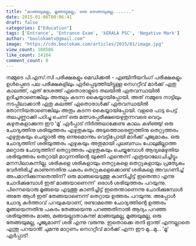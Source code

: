 ```yaml
---
title: "മാങ്ങയുമല്ല, മൂങ്ങയുമല്ല, ഒരു തേങ്ങയുമല്ല......."
date: 2015-01-06T00:06:41
draft: false
categories: ["Education"]
tags: ['Entrance', 'Entrance Exam', 'kERALA PSC', 'Negative Mark']
author: "boolokamtv@gmail.com"
image: "https://cdn.boolokam.com/articles/2015/01/image.jpg"
view_count: 188586
like_count: 14164
comment_count: 0
---
```


നമ്മുടെ പി.എസ്.സി പരീക്ഷകളും മെഡിക്കല്‍ - എഞ്ചിനീയറിംഗ് പരീക്ഷകളും ഉള്‍പ്പെടെ പല പരീക്ഷകളിലും ഏര്‍പ്പെടുത്തിയിട്ടുള്ള നെഗറ്റീവ് മാര്‍ക്ക് ഏതു കാലത്ത്, ഏത് ദേശത്ത് ഏതൊരാളുടെ തലയില്‍ ഏതവസ്ഥയില്‍ ഉദിച്ചതാണെങ്കിലും അതല്പം കടന്ന കൈയ്യായിപ്പോയി. അത് നമ്മുടെ നാട്ടിലും നടപ്പിലാക്കാന്‍ ഏതു കലത്ത് ഏതൊരാള്‍ക്ക് ഏതവസ്ഥയില്‍ തോന്നിയതാണെങ്കിലും അതും കടന്ന കൈയ്യായിപ്പോയി. വളരെ പാടു പെട്ട് തലപുണ്ണാക്കി പഠിച്ചു ചെന്ന് ഒരു മത്സരപ്പരീക്ഷയെഴുതുന്നവരെ വെറും കഴുതകളാക്കുന്ന ഈ 'മൂ' ഏര്‍പ്പാട് നിര്‍ത്തലാക്കേണ്ട കാലം കഴിഞ്ഞു! ഒരു ചോദ്യത്തിനു ശരിയുത്തരം എഴുതുകയും അടുത്തൊരെണ്ണത്തിനു തെറ്റുത്തരം എഴുതുകയും ചെയ്താല്‍ ആ ഒന്നുമൊന്നും വെട്ടിപ്പോയി മാര്‍ക്ക് പൂജ്യമാകും. ഒരു ചോദ്യത്തിന് ശരിയുത്തരം എഴുകയും അതുമായി പുലബന്ധം പോലുമില്ലാത്ത മറ്റൊരു ചോദ്യത്തിന് തെറ്റുത്തരം എഴുതുകയും ചെയ്യുമ്പോള്‍ ആദ്യമെഴുതിയ ശരിയുത്തരം തെറ്റായി മാറുന്നതിന്റെ യുക്തി എന്തെന്ന് എത്രയാലോചിച്ചിട്ടും മനസിലാകുന്നില്ല. ശരികളെ ശരികളായും തെറ്റുകളെ തെറ്റുകളായും പ്രത്യേകം വേര്‍തിരിച്ച് കാണുന്നതിനു പകരം തെറ്റുകളെക്കൊണ്ട് ശരികളെ അവഗണിച്ച് അപമാനിക്കുന്നതെന്തിന്? ഒരു മാങ്ങയെടുത്തു കാണിച്ചിട്ട് ഇതെന്താ എന്നു ചോദിക്കുമ്പോള്‍ ഇത് മാങ്ങയാണെന്ന്` ഒരാള്‍ ശരിയുത്തരം പറയുന്നു. പിന്നെയൊരു മൂങ്ങയെ എടുത്തു കാണിച്ചിട്ട് ഇതെന്താണെന്നു ചോദിക്കുമ്പോള്‍ അതേ ആള്‍ ഇത് തേങ്ങയാണെന്ന് തെറ്റായ ഉത്തരം പറയുന്നു. അപ്പോള്‍ ചോദ്യ കര്‍ത്താവ് പറയുകയാണ്, രണ്ടാമത്തെ ചോദ്യത്തിന്റെ ഉത്തരം മൂങ്ങയെന്നതിനു പകരം തേങ്ങയെന്നു പറഞ്ഞതിനാല്‍ ആദ്യം പറഞ്ഞ ശരിയുത്തരം മാങ്ങ, മങ്ങയല്ലാതാകുന്നു! മാങ്ങയുമല്ല, മൂങ്ങയുമല്ല, ഒരു തേങ്ങയുമല്ല, പൂജ്യമാണ് ശരി എന്നു വരുന്നു. ഇതൊക്കെ തനി ഭ്രാന്ത് എന്നല്ലാതെ എന്തു പറയാന്‍! ചുമന്നു മാറ്റണം നെഗറ്റീവ് മാര്‍ക്ക് എന്ന ഈ മു...മു... 'മൂ' ഏര്‍പ്പാട്! 
